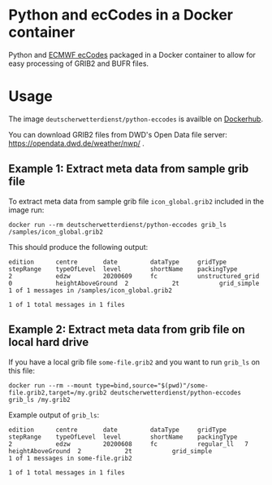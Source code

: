 # Python and ecCodes in a Docker container
Python and [ECMWF ecCodes](https://github.com/ecmwf/eccodes) packaged in a Docker container to allow for easy processing of GRIB2 and BUFR files.

# Usage
The image ``deutscherwetterdienst/python-eccodes`` is availble on [Dockerhub](https://hub.docker.com/orgs/deutscherwetterdienst/python-eccodes). 

You can download GRIB2 files from DWD's Open Data file server: https://opendata.dwd.de/weather/nwp/ .

## Example 1: Extract meta data from sample grib file
To extract meta data from sample grib file ``icon_global.grib2`` included in the image run:
```
docker run --rm deutscherwetterdienst/python-eccodes grib_ls /samples/icon_global.grib2
```
This should produce the following output:
```
edition      centre       date         dataType     gridType     stepRange    typeOfLevel  level        shortName    packingType  
2            edzw         20200609     fc           unstructured_grid  0            heightAboveGround  2            2t           grid_simple 
1 of 1 messages in /samples/icon_global.grib2

1 of 1 total messages in 1 files
```

## Example 2: Extract meta data from grib file on local hard drive
If you have a local grib file ``some-file.grib2`` and you want to run ``grib_ls`` on this file:
```
docker run --rm --mount type=bind,source="$(pwd)"/some-file.grib2,target=/my.grib2 deutscherwetterdienst/python-eccodes grib_ls /my.grib2
```
Example output of ``grib_ls``:
```
edition      centre       date         dataType     gridType     stepRange    typeOfLevel  level        shortName    packingType  
2            edzw         20200608     fc           regular_ll   7            heightAboveGround  2            2t           grid_simple 
1 of 1 messages in some-file.grib2

1 of 1 total messages in 1 files
```